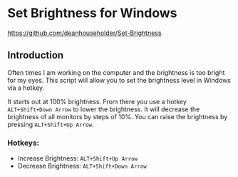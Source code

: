 # Set Brightness for Windowshttps://github.com/deanhouseholder/Set-Brightness## IntroductionOften times I am working on the computer and the brightness is too bright for my eyes.  This script will allow you to set the brightness level in Windows via a hotkey.It starts out at 100% brightness.  From there you use a hotkey `ALT+Shift+Down Arrow` to lower the brightness.  It will decrease the brightness of all monitors by steps of 10%.  You can raise the brightness by pressing `ALT+Shift+Up Arrow`.### Hotkeys:- Increase Brightness: `ALT+Shift+Up Arrow`- Decrease Brightness: `ALT+Shift+Down Arrow`